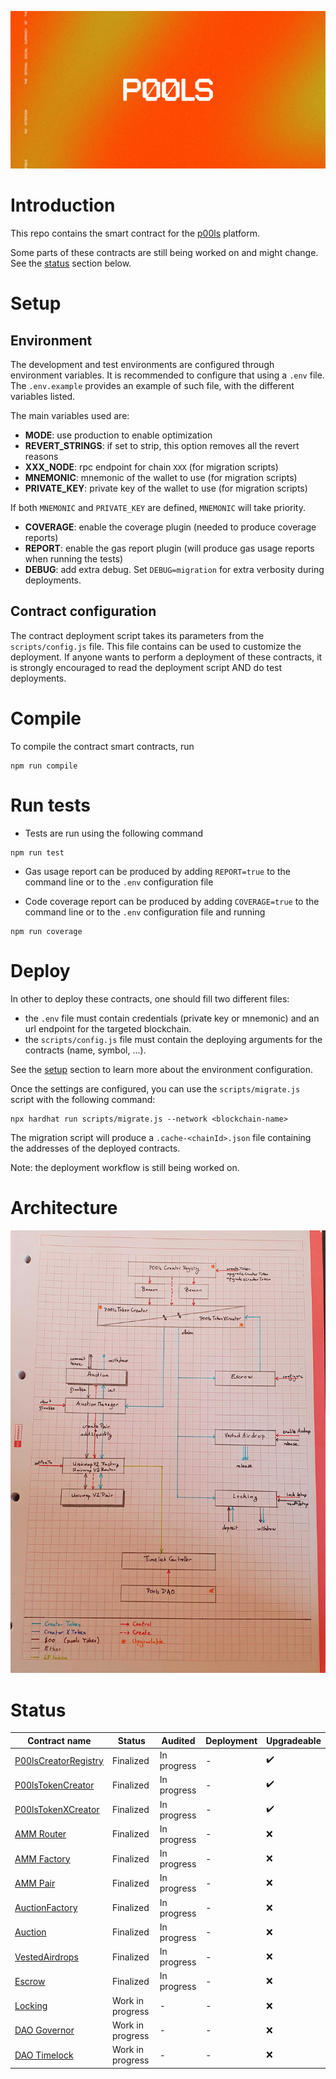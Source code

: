 ![P00ls Contracts](imgs/preview.jpg)

# Introduction

This repo contains the smart contract for the [p00ls](https://www.p00ls.io/) platform.

Some parts of these contracts are still being worked on and might change. See the [status](#Status) section below.

# Setup

## Environment

The development and test environments are configured through environment variables. It is recommended to configure that using a `.env` file. The `.env.example` provides an example of such file, with the different variables listed.

The main variables used are:

- **MODE**: use production to enable optimization
- **REVERT_STRINGS**: if set to strip, this option removes all the revert reasons
- **XXX_NODE**: rpc endpoint for chain `XXX` (for migration scripts)
- **MNEMONIC**: mnemonic of the wallet to use (for migration scripts)
- **PRIVATE_KEY**: private key of the wallet to use (for migration scripts)

If both `MNEMONIC` and `PRIVATE_KEY` are defined, `MNEMONIC` will take priority.

- **COVERAGE**: enable the coverage plugin (needed to produce coverage reports)
- **REPORT**: enable the gas report plugin (will produce gas usage reports when running the tests)
- **DEBUG**: add extra debug. Set `DEBUG=migration` for extra verbosity during deployments.

## Contract configuration

The contract deployment script takes its parameters from the `scripts/config.js` file. This file contains can be used to customize the deployment. If anyone wants to perform a deployment of these contracts, it is strongly encouraged to read the deployment script AND do test deployments.

# Compile

To compile the contract smart contracts, run

```
npm run compile
```

# Run tests

- Tests are run using the following command

```
npm run test
```

- Gas usage report can be produced by adding `REPORT=true` to the command line or to the `.env` configuration file

- Code coverage report can be produced by adding `COVERAGE=true` to the command line or to the `.env` configuration file and running

```
npm run coverage
```

# Deploy

In other to deploy these contracts, one should fill two different files:

- the `.env` file must contain credentials (private key or mnemonic) and an url endpoint for the targeted blockchain.
- the `scripts/config.js` file must contain the deploying arguments for the contracts (name, symbol, ...).

See the [setup](#Setup) section to learn more about the environment configuration.

Once the settings are configured, you can use the `scripts/migrate.js` script with the following command:

```
npx hardhat run scripts/migrate.js --network <blockchain-name>
```

The migration script will produce a `.cache-<chainId>.json` file containing the addresses of the deployed contracts.

Note: the deployment workflow is still being worked on.

# Architecture

![architecture](imgs/architecture.jpg)

# Status

| Contract name                                                     | Status           | Audited     | Deployment | Upgradeable        |
|-------------------------------------------------------------------|------------------|-------------|------------|--------------------|
| [P00lsCreatorRegistry](contracts/tokens/P00lsCreatorRegistry.sol) | Finalized        | In progress | -          | :heavy_check_mark: |
| [P00lsTokenCreator](contracts/tokens/P00lsTokenCreator.sol)       | Finalized        | In progress | -          | :heavy_check_mark: |
| [P00lsTokenXCreator](contracts/tokens/P00lsTokenXCreator.sol)     | Finalized        | In progress | -          | :heavy_check_mark: |
| [AMM Router](contracts/finance/amm/UniswapV2Router02.sol)         | Finalized        | In progress | -          | :x:                |
| [AMM Factory](contracts/finance/amm/UniswapV2Factory.sol)         | Finalized        | In progress | -          | :x:                |
| [AMM Pair](contracts/finance/amm/UniswapV2Pair.sol)               | Finalized        | In progress | -          | :x:                |
| [AuctionFactory](contracts/finance/auction/AuctionFactory.sol)    | Finalized        | In progress | -          | :x:                |
| [Auction](contracts/finance/auction/Auction.sol)                  | Finalized        | In progress | -          | :x:                |
| [VestedAirdrops](contracts/finance/vesting/VestedAirdrops.sol)    | Finalized        | In progress | -          | :x:                |
| [Escrow](contracts/finance/staking/Escrow.sol)                    | Finalized        | In progress | -          | :x:                |
| [Locking](contracts/finance/locking/Locking.sol)                  | Work in progress | -           | -          | :x:                |
| [DAO Governor](contracts/dao/P00lsDAO.sol)                        | Work in progress | -           | -          | :x:                |
| [DAO Timelock](contracts/dao/P00lsTimelock.sol)                   | Work in progress | -           | -          | :x:                |
